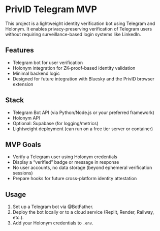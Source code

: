 # PrivID Telegram MVP

This project is a lightweight identity verification bot using Telegram and Holonym. It enables privacy-preserving verification of Telegram users without requiring surveillance-based login systems like LinkedIn.

## Features

- Telegram bot for user verification
- Holonym integration for ZK-proof-based identity validation
- Minimal backend logic
- Designed for future integration with Bluesky and the PrivID browser extension

## Stack

- Telegram Bot API (via Python/Node.js or your preferred framework)
- Holonym API
- Optional: Supabase (for logging/metrics)
- Lightweight deployment (can run on a free tier server or container)

## MVP Goals

- Verify a Telegram user using Holonym credentials
- Display a “verified” badge or message in response
- No user accounts, no data storage (beyond ephemeral verification sessions)
- Prepare hooks for future cross-platform identity attestation

## Usage

1. Set up a Telegram bot via @BotFather.
2. Deploy the bot locally or to a cloud service (Replit, Render, Railway, etc.).
3. Add your Holonym credentials to `.env`.

